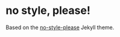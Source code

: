 # no style, please!

Based on the <a href="https://github.com/riggraz/no-style-please">no-style-please</a> Jekyll theme.
